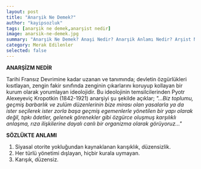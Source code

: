 ```yaml
---
layout: post
title: "Anarşik Ne Demek?"
author: "kayipsozluk"
tags: [anarşik ne demek,anarşist nedir]
image: anarsik-ne-demek.jpg
summary: "Anarşik Ne Demek? Anaşi Nedir? Anarşik Anlamı Nedir? Arşist Nedir?"
category: Merak Edilenler
selected: false
---
```


**ANARŞİZM NEDİR**

Tarihi Fransız Devrimine kadar uzanan ve tanımında; devletin özgürlükleri kısıtlayan, zengin fakir sınıfında zenginin çıkarlarını koruyup kollayan bir kurum olarak yorumlayan ideolojidir. Bu ideolojinin temsilcilerinden Pyotr Alexeyeviç Kropotkin (1842-1921) anarşiyi şu şekilde açıklar; *"...Biz toplumu, geçmiş barbarlık ve zulüm düzenlerinin bize mirası olan yasalarla ya da ister seçilerek ister zorla başa geçmiş egemenlerle yönetilen bir yapı olarak değil, tıpkı âdetler, gelenek görenekler gibi özgürce oluşmuş karşılıklı anlaşma, rıza ilişkilerine dayalı canlı bir organizma olarak görüyoruz..."*

**SÖZLÜKTE ANLAMI**

1. Siyasal otorite yokluğundan kaynaklanan karışıklık, düzensizlik.
2. Her türlü yönetimi dışlayan, hiçbir kurala uymayan.
3. Karışık, düzensiz.





